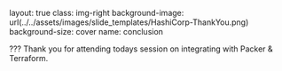 layout: true
class: img-right
background-image: url(../../assets/images/slide_templates/HashiCorp-ThankYou.png)
background-size: cover
name: conclusion


???
Thank you for attending todays session on integrating with Packer & Terraform. 


